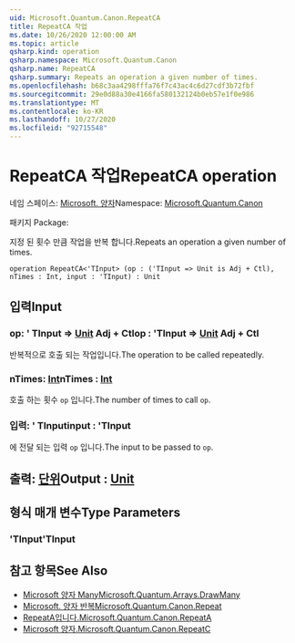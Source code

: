 ```yaml
---
uid: Microsoft.Quantum.Canon.RepeatCA
title: RepeatCA 작업
ms.date: 10/26/2020 12:00:00 AM
ms.topic: article
qsharp.kind: operation
qsharp.namespace: Microsoft.Quantum.Canon
qsharp.name: RepeatCA
qsharp.summary: Repeats an operation a given number of times.
ms.openlocfilehash: b68c3aa4298fffa76f7c43ac4c6d27cdf3b72fbf
ms.sourcegitcommit: 29e0d88a30e4166fa580132124b0eb57e1f0e986
ms.translationtype: MT
ms.contentlocale: ko-KR
ms.lasthandoff: 10/27/2020
ms.locfileid: "92715548"
---
```

# <a name="repeatca-operation"></a><span data-ttu-id="6639f-102">RepeatCA 작업</span><span class="sxs-lookup"><span data-stu-id="6639f-102">RepeatCA operation</span></span>

<span data-ttu-id="6639f-103">네임 스페이스: [Microsoft. 양자](xref:Microsoft.Quantum.Canon)</span><span class="sxs-lookup"><span data-stu-id="6639f-103">Namespace: [Microsoft.Quantum.Canon](xref:Microsoft.Quantum.Canon)</span></span>

<span data-ttu-id="6639f-104">패키지 [](https://nuget.org/packages/)</span><span class="sxs-lookup"><span data-stu-id="6639f-104">Package: [](https://nuget.org/packages/)</span></span>


<span data-ttu-id="6639f-105">지정 된 횟수 만큼 작업을 반복 합니다.</span><span class="sxs-lookup"><span data-stu-id="6639f-105">Repeats an operation a given number of times.</span></span>

```qsharp
operation RepeatCA<'TInput> (op : ('TInput => Unit is Adj + Ctl), nTimes : Int, input : 'TInput) : Unit
```


## <a name="input"></a><span data-ttu-id="6639f-106">입력</span><span class="sxs-lookup"><span data-stu-id="6639f-106">Input</span></span>

### <a name="op--tinput--unit-adj--ctl"></a><span data-ttu-id="6639f-107">op: ' TInput => [Unit](xref:microsoft.quantum.lang-ref.unit) Adj + Ctl</span><span class="sxs-lookup"><span data-stu-id="6639f-107">op : 'TInput => [Unit](xref:microsoft.quantum.lang-ref.unit) Adj + Ctl</span></span>

<span data-ttu-id="6639f-108">반복적으로 호출 되는 작업입니다.</span><span class="sxs-lookup"><span data-stu-id="6639f-108">The operation to be called repeatedly.</span></span>


### <a name="ntimes--int"></a><span data-ttu-id="6639f-109">nTimes: [Int](xref:microsoft.quantum.lang-ref.int)</span><span class="sxs-lookup"><span data-stu-id="6639f-109">nTimes : [Int](xref:microsoft.quantum.lang-ref.int)</span></span>

<span data-ttu-id="6639f-110">호출 하는 횟수 `op` 입니다.</span><span class="sxs-lookup"><span data-stu-id="6639f-110">The number of times to call `op`.</span></span>


### <a name="input--tinput"></a><span data-ttu-id="6639f-111">입력: ' TInput</span><span class="sxs-lookup"><span data-stu-id="6639f-111">input : 'TInput</span></span>

<span data-ttu-id="6639f-112">에 전달 되는 입력 `op` 입니다.</span><span class="sxs-lookup"><span data-stu-id="6639f-112">The input to be passed to `op`.</span></span>



## <a name="output--unit"></a><span data-ttu-id="6639f-113">출력: [단위](xref:microsoft.quantum.lang-ref.unit)</span><span class="sxs-lookup"><span data-stu-id="6639f-113">Output : [Unit](xref:microsoft.quantum.lang-ref.unit)</span></span>



## <a name="type-parameters"></a><span data-ttu-id="6639f-114">형식 매개 변수</span><span class="sxs-lookup"><span data-stu-id="6639f-114">Type Parameters</span></span>

### <a name="tinput"></a><span data-ttu-id="6639f-115">'TInput</span><span class="sxs-lookup"><span data-stu-id="6639f-115">'TInput</span></span>



## <a name="see-also"></a><span data-ttu-id="6639f-116">참고 항목</span><span class="sxs-lookup"><span data-stu-id="6639f-116">See Also</span></span>

- [<span data-ttu-id="6639f-117">Microsoft 양자 Many</span><span class="sxs-lookup"><span data-stu-id="6639f-117">Microsoft.Quantum.Arrays.DrawMany</span></span>](xref:Microsoft.Quantum.Arrays.DrawMany)
- [<span data-ttu-id="6639f-118">Microsoft. 양자 반복</span><span class="sxs-lookup"><span data-stu-id="6639f-118">Microsoft.Quantum.Canon.Repeat</span></span>](xref:Microsoft.Quantum.Canon.Repeat)
- [<span data-ttu-id="6639f-119">RepeatA입니다.</span><span class="sxs-lookup"><span data-stu-id="6639f-119">Microsoft.Quantum.Canon.RepeatA</span></span>](xref:Microsoft.Quantum.Canon.RepeatA)
- [<span data-ttu-id="6639f-120">Microsoft 양자.</span><span class="sxs-lookup"><span data-stu-id="6639f-120">Microsoft.Quantum.Canon.RepeatC</span></span>](xref:Microsoft.Quantum.Canon.RepeatC)